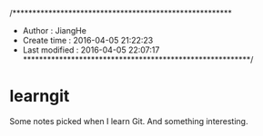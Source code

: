 /*******************************************************
 * Author : JiangHe
 * Create time   : 2016-04-05 21:22:23
 * Last modified : 2016-04-05 22:07:17
*********************************************************/
# learngit
Some notes picked when I learn Git.
And something interesting.

